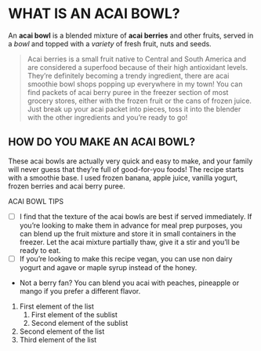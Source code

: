 # WHAT IS AN ACAI BOWL?
An **acai bowl** is a blended mixture of __acai berries__ and other fruits, served in a _bowl_ and topped with a *variety* of fresh fruit, nuts and seeds.

> Acai berries is a small fruit native to Central and South America and are considered a superfood because of their high antioxidant levels. They’re definitely becoming a trendy ingredient, there are acai smoothie bowl shops popping up everywhere in my town! You can find packets of acai berry puree in the freezer section of most grocery stores, either with the frozen fruit or the cans of frozen juice. Just break up your acai packet into pieces, toss it into the blender with the other ingredients and you’re ready to go!

## HOW DO YOU MAKE AN ACAI BOWL?
These acai bowls are actually very quick and easy to make, and your family will never guess that they’re full of good-for-you foods! The recipe starts with a smoothie base. I used frozen banana, apple juice, vanilla yogurt, frozen berries and acai berry puree.

ACAI BOWL TIPS
- [ ] I find that the texture of the acai bowls are best if served immediately. If you’re looking to make them in advance for meal prep purposes, you can blend up the fruit mixture and store it in small containers in the freezer. Let the acai mixture partially thaw, give it a stir and you’ll be ready to eat.
- [ ] If you’re looking to make this recipe vegan, you can use non dairy yogurt and agave or maple syrup instead of the honey.
- Not a berry fan? You can blend you acai with peaches, pineapple or mango if you prefer a different flavor.

1. First element of the list
   1. First element of the sublist
   2. Second element of the sublist
2. Second element of the list
3. Third element of the list
